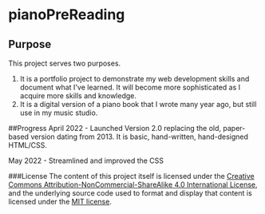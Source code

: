 # pianoPreReading
## Purpose
This project serves two purposes.
1. It is a portfolio project to demonstrate my web development skills and document what I've learned.  It will become more sophisticated as I acquire more skills and knowledge.
2. It is a digital version of a piano book that I wrote many year ago, but still use in my music studio.

##Progress
April 2022 - Launched Version 2.0 replacing the old, paper-based version dating from 2013. It is basic, hand-written, hand-designed HTML/CSS.

May 2022 - Streamlined and improved the CSS


###License
The content of this project itself is licensed under the  <a rel="license" href="http://creativecommons.org/licenses/by-nc-sa/4.0/">Creative Commons Attribution-NonCommercial-ShareAlike 4.0 International License</a>, and the underlying source code used to format and display that content is licensed under the <a href="https://github.com/github/choosealicense.com/blob/gh-pages/LICENSE.md">MIT license</a>.
